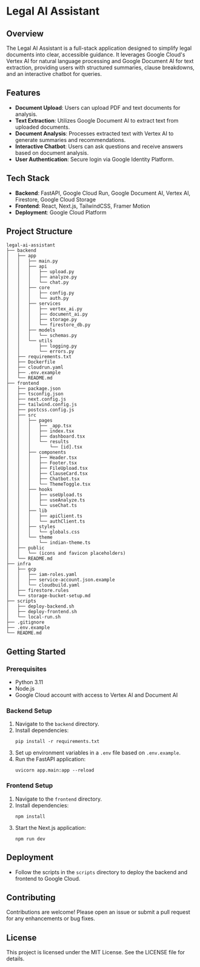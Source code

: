 # Legal AI Assistant

## Overview
The Legal AI Assistant is a full-stack application designed to simplify legal documents into clear, accessible guidance. It leverages Google Cloud's Vertex AI for natural language processing and Google Document AI for text extraction, providing users with structured summaries, clause breakdowns, and an interactive chatbot for queries.

## Features
- **Document Upload**: Users can upload PDF and text documents for analysis.
- **Text Extraction**: Utilizes Google Document AI to extract text from uploaded documents.
- **Document Analysis**: Processes extracted text with Vertex AI to generate summaries and recommendations.
- **Interactive Chatbot**: Users can ask questions and receive answers based on document analysis.
- **User Authentication**: Secure login via Google Identity Platform.

## Tech Stack
- **Backend**: FastAPI, Google Cloud Run, Google Document AI, Vertex AI, Firestore, Google Cloud Storage
- **Frontend**: React, Next.js, TailwindCSS, Framer Motion
- **Deployment**: Google Cloud Platform

## Project Structure
```
legal-ai-assistant
├── backend
│   ├── app
│   │   ├── main.py
│   │   ├── api
│   │   │   ├── upload.py
│   │   │   ├── analyze.py
│   │   │   └── chat.py
│   │   ├── core
│   │   │   ├── config.py
│   │   │   └── auth.py
│   │   ├── services
│   │   │   ├── vertex_ai.py
│   │   │   ├── document_ai.py
│   │   │   ├── storage.py
│   │   │   └── firestore_db.py
│   │   ├── models
│   │   │   └── schemas.py
│   │   └── utils
│   │       ├── logging.py
│   │       └── errors.py
│   ├── requirements.txt
│   ├── Dockerfile
│   ├── cloudrun.yaml
│   ├── .env.example
│   └── README.md
├── frontend
│   ├── package.json
│   ├── tsconfig.json
│   ├── next.config.js
│   ├── tailwind.config.js
│   ├── postcss.config.js
│   ├── src
│   │   ├── pages
│   │   │   ├── _app.tsx
│   │   │   ├── index.tsx
│   │   │   ├── dashboard.tsx
│   │   │   └── results
│   │   │       └── [id].tsx
│   │   ├── components
│   │   │   ├── Header.tsx
│   │   │   ├── Footer.tsx
│   │   │   ├── FileUpload.tsx
│   │   │   ├── ClauseCard.tsx
│   │   │   ├── Chatbot.tsx
│   │   │   └── ThemeToggle.tsx
│   │   ├── hooks
│   │   │   ├── useUpload.ts
│   │   │   ├── useAnalyze.ts
│   │   │   └── useChat.ts
│   │   ├── lib
│   │   │   ├── apiClient.ts
│   │   │   └── authClient.ts
│   │   ├── styles
│   │   │   └── globals.css
│   │   └── theme
│   │       └── indian-theme.ts
│   ├── public
│   │   └── (icons and favicon placeholders)
│   └── README.md
├── infra
│   ├── gcp
│   │   ├── iam-roles.yaml
│   │   ├── service-account.json.example
│   │   └── cloudbuild.yaml
│   ├── firestore.rules
│   └── storage-bucket-setup.md
├── scripts
│   ├── deploy-backend.sh
│   ├── deploy-frontend.sh
│   └── local-run.sh
├── .gitignore
├── .env.example
└── README.md
```

## Getting Started

### Prerequisites
- Python 3.11
- Node.js
- Google Cloud account with access to Vertex AI and Document AI

### Backend Setup
1. Navigate to the `backend` directory.
2. Install dependencies:
   ```
   pip install -r requirements.txt
   ```
3. Set up environment variables in a `.env` file based on `.env.example`.
4. Run the FastAPI application:
   ```
   uvicorn app.main:app --reload
   ```

### Frontend Setup
1. Navigate to the `frontend` directory.
2. Install dependencies:
   ```
   npm install
   ```
3. Start the Next.js application:
   ```
   npm run dev
   ```

## Deployment
- Follow the scripts in the `scripts` directory to deploy the backend and frontend to Google Cloud.

## Contributing
Contributions are welcome! Please open an issue or submit a pull request for any enhancements or bug fixes.

## License
This project is licensed under the MIT License. See the LICENSE file for details.